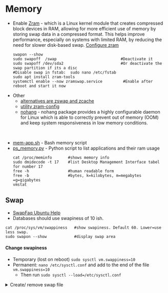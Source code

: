 # Memory

- Enable [Zram](https://fosspost.org/enable-zram-on-linux-better-system-performance/) - which is a Linux kernel module that creates compressed block devices in RAM, allowing for more efficient use of memory by storing swap data in a compressed format. This helps improve performance, especially on systems with limited RAM, by reducing the need for slower disk-based swap. [Configure zram ](https://github.com/iver0/configure-zram)
    ````shell
    swapon --show
    sudo swapoff  /swap                            #Deactivate it
    sudo swapoff /dev/sda2                         #Or deactivate the swap partition if its a disc
    #Disable swap in fstab:  sudo nano /etc/fstab
    sudo apt install zram-tools
    systemctl enable --now zramswap.service         #Enable after reboot and start it now
    ````
- Other
  - [alternatives are zswap and zcache](https://www.baeldung.com/linux/zram-zswap-zcache-comparison)
  - [utility zram-config ](https://github.com/ecdye/zram-config)
  - [nohang](https://github.com/hakavlad/nohang) - nohang package provides a highly configurable daemon for Linux which is able to correctly prevent out of memory (OOM) and keep system responsiveness in low memory conditions.

<br>

- [mem-app.sh](https://github.com/Am0rphous/Bash/blob/master/Memory/mem-app.sh) - Bash memory script
- [ps_memory.py](https://github.com/Am0rphous/Python/blob/main/Memory/ps_mem.py) - Python script to list applications and their ram usage
  ````shell
  cat /proc/meminfo       #shows memory info
  sudo dmidecode -t 17    #list Desktop Management Interface tabel for number 17
  free -h                 #human readable form
  free -b                 #bytes, k=kilobytes, m=megabytes =g=gigabytes
  vmstat
  ````


## Swap
- [SwapFaq Ubuntu Help](https://help.ubuntu.com/community/SwapFaq)
- Databases should use swapiness of 10 ish.
````shell
cat /proc/sys/vm/swappiness   #show swapiness. Default 60. Lower=use less swap.
sudo swapon --show            #display swap area
````
#### Change swapiness
- Temporary (lost on reboot) `sudo sysctl vm.swappiness=10`
- Permanent: `nano /etc/sysctl.conf` and add to the end of the file `vm.swappiness=10`
  - Then run `sudo sysctl --load=/etc/sysctl.conf`

<details> <summary>Create/ remove swap file</summary><br>
  
  #### To create it
  - [Hibernate and resume from a swap file (Ubuntu forum)](https://askubuntu.com/questions/6769/hibernate-and-resume-from-a-swap-file)
````shell
sudo fallocate -l 1G /swapfile   #creates 1 GB swapfile
sudo chown root:root /swapfile   #change owner if not running as root already
sudo chmod 600 /swapfile         #make it readable only for root
sudo mkswap /swapfile            #sets up swap area
sudo swapon /swapfile            #enable swap on this file
sudo findmnt -no UUID -T /swapfile\n              #find UUID
sudo nano /etc/initramfs-tools/conf.d/resume      #add "RESUME=UUID=bla-bla-uid"
````
- Add to /etc/fstab `/swapfile    none    swap    sw    0   0`
- Or use the UUID in /etc/fstab `UUID=blabla-uid-here  none swap sw 0 0`
- Might need to add `resume=UUID=blabla-uid-here` into `/etc/default/grub` in `GRUB_CMDLINE_LINUX_DEFAULT` and run `sudo update-grub`

  #### Disable and remove a swap file
````shell
sudo swapoff -a -v                       #disable and be verbose
sudo rm /swapfile                        #removes the swapfile
sudo sed -i '/\/swapfile/d' /etc/fstab   #deletes the line "/swapfile" in fstab
````

</details>


